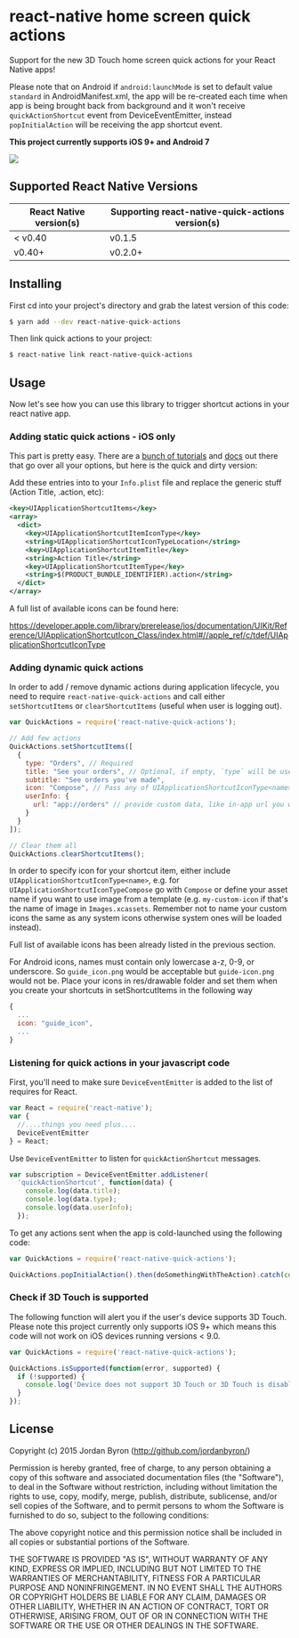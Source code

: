 react-native home screen quick actions
======================================

Support for the new 3D Touch home screen quick actions for your React Native apps!

Please note that on Android if `android:launchMode` is set to default value `standard` in AndroidManifest.xml, the app will be re-created each time when app is being brought back from background and it won't receive `quickActionShortcut` event from DeviceEventEmitter, instead `popInitialAction` will be receiving the app shortcut event.

__This project currently supports iOS 9+ and Android 7__

![](http://i.imgur.com/holmBPD.png)

## Supported React Native Versions

| React Native version(s) | Supporting react-native-quick-actions version(s) |
|-------------------------|--------------------------------------------------|
| < v0.40                   | v0.1.5                                         |
| v0.40+                    | v0.2.0+                                        |

## Installing

First cd into your project's directory and grab the latest version of this code:

```bash
$ yarn add --dev react-native-quick-actions
```

Then link quick actions to your project:

```bash
$ react-native link react-native-quick-actions
```

## Usage

Now let's see how you can use this library to trigger shortcut actions in your react native app.

### Adding static quick actions - iOS only

This part is pretty easy. There are a [bunch of
tutorials](https://littlebitesofcocoa.com/79) and
[docs](https://developer.apple.com/library/prerelease/ios/samplecode/ApplicationShortcuts/Introduction/Intro.html#//apple_ref/doc/uid/TP40016545) out there that
go over all your options, but here is the quick and dirty version:

Add these entries into to your `Info.plist` file and replace the generic stuff
(Action Title, .action, etc):

```xml
<key>UIApplicationShortcutItems</key>
<array>
  <dict>
    <key>UIApplicationShortcutItemIconType</key>
    <string>UIApplicationShortcutIconTypeLocation</string>
    <key>UIApplicationShortcutItemTitle</key>
    <string>Action Title</string>
    <key>UIApplicationShortcutItemType</key>
    <string>$(PRODUCT_BUNDLE_IDENTIFIER).action</string>
  </dict>
</array>
```

A full list of available icons can be found here:

<https://developer.apple.com/library/prerelease/ios/documentation/UIKit/Reference/UIApplicationShortcutIcon_Class/index.html#//apple_ref/c/tdef/UIApplicationShortcutIconType>

### Adding dynamic quick actions

In order to add / remove dynamic actions during application lifecycle, you need to require `react-native-quick-actions` and call either `setShortcutItems` or `clearShortcutItems` (useful when user is logging out).

```js
var QuickActions = require('react-native-quick-actions');

// Add few actions
QuickActions.setShortcutItems([
  {
    type: "Orders", // Required
    title: "See your orders", // Optional, if empty, `type` will be used instead
    subtitle: "See orders you've made",
    icon: "Compose", // Pass any of UIApplicationShortcutIconType<name>
    userInfo: {
      url: "app://orders" // provide custom data, like in-app url you want to open
    }
  }
]);

// Clear them all
QuickActions.clearShortcutItems();
```

In order to specify icon for your shortcut item, either include `UIApplicationShortcutIconType<name>`, e.g. for `UIApplicationShortcutIconTypeCompose` go with `Compose` or define your asset name if you want to use image from a template (e.g. `my-custom-icon` if that's the name of image in `Images.xcassets`. Remember not to name your custom icons the same as any system icons otherwise system ones will be loaded instead).

Full list of available icons has been already listed in the previous section.

For Android icons, names must contain only lowercase a-z, 0-9, or underscore. So `guide_icon.png` would be acceptable but `guide-icon.png` would not be. Place your icons in res/drawable folder and set them when you create your shortcuts in setShortcutItems in the following way 
```js
{
  ...
  icon: "guide_icon",
  ...
}
```
### Listening for quick actions in your javascript code

First, you'll need to make sure `DeviceEventEmitter` is added to the list of
requires for React.

```js
var React = require('react-native');
var {
  //....things you need plus....
  DeviceEventEmitter
} = React;

```

Use `DeviceEventEmitter` to listen for `quickActionShortcut` messages.

```js
var subscription = DeviceEventEmitter.addListener(
  'quickActionShortcut', function(data) {
    console.log(data.title);
    console.log(data.type);
    console.log(data.userInfo);
  });
```

To get any actions sent when the app is cold-launched using the following code:

```js
var QuickActions = require('react-native-quick-actions');

QuickActions.popInitialAction().then(doSomethingWithTheAction).catch(console.error)
```

### Check if 3D Touch is supported

The following function will alert you if the user's device supports 3D Touch. Please
note this project currently only supports iOS 9+ which means this code will not
work on iOS devices running versions < 9.0.

```js
var QuickActions = require('react-native-quick-actions');

QuickActions.isSupported(function(error, supported) {
  if (!supported) {
    console.log('Device does not support 3D Touch or 3D Touch is disabled.');
  }
});

```

## License

Copyright (c) 2015 Jordan Byron (http://github.com/jordanbyron/)

Permission is hereby granted, free of charge, to any person obtaining a copy
of this software and associated documentation files (the "Software"), to deal
in the Software without restriction, including without limitation the rights
to use, copy, modify, merge, publish, distribute, sublicense, and/or sell
copies of the Software, and to permit persons to whom the Software is
furnished to do so, subject to the following conditions:

The above copyright notice and this permission notice shall be included in
all copies or substantial portions of the Software.

THE SOFTWARE IS PROVIDED "AS IS", WITHOUT WARRANTY OF ANY KIND, EXPRESS OR
IMPLIED, INCLUDING BUT NOT LIMITED TO THE WARRANTIES OF MERCHANTABILITY,
FITNESS FOR A PARTICULAR PURPOSE AND NONINFRINGEMENT. IN NO EVENT SHALL THE
AUTHORS OR COPYRIGHT HOLDERS BE LIABLE FOR ANY CLAIM, DAMAGES OR OTHER
LIABILITY, WHETHER IN AN ACTION OF CONTRACT, TORT OR OTHERWISE, ARISING FROM,
OUT OF OR IN CONNECTION WITH THE SOFTWARE OR THE USE OR OTHER DEALINGS IN
THE SOFTWARE.
